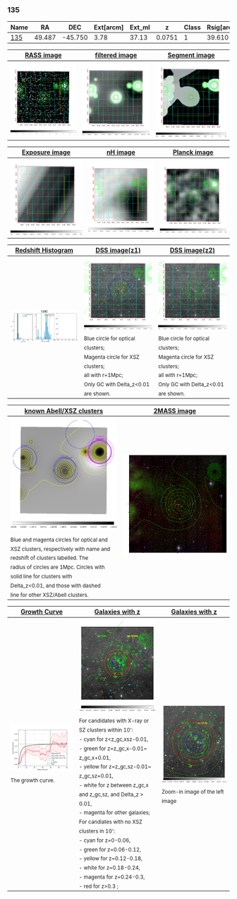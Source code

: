 <div STYLE="page-break-after: always;"></div>

### 135

|Name          |RA          |DEC      | Ext[arcm] | Ext_ml | z    | Class| Rsig[arcmin] | CRsig[c/s] | CR500[c/s] | R500[Mpc] |L500[erg/s]|F500[erg/s/cm^2]| M500[Msun]|Tx[keV]|beta|GC(XSZ,Delta_z<0.01)| GC(OPT,Delta_z<0.01)|GC|alias|
|--------------|------------|------------|---|---|-----------|--------|------|------|----|----|----|----|----|----|----|----|----|----|---|
|[135](script/135.md)     | 49.487       | -45.750       | 3.78    | 37.13   | 0.0751 | 1   | 39.610 |0.166 |0.147 |0.747 |3.783e+43 |2.737e-12 |1.272e+14 |2.543 |0.459 |-, |Wen, |-, |t182|

|[RASS image](../image/135/135_img.pdf)|[filtered image](../image/135/135_fil.pdf)|[Segment image](../image/135/135_seg.pdf)|
|-------------------|--------------------|-------------------|
| <img src="../image/135/135_img.png" width="300">  | <img src="../image/135/135_fil.png" width="300">   | <img src="../image/135/135_seg.png" width="300">  |

|[Exposure image](../image/135/135_mex.pdf)| [nH image](../image/135/135_nh.pdf)| [Planck image](../image/135/135_p.pdf)|
|-------------------|--------------------|-------------------|
|<img src="../image/135/135_mex.png" width="300">   | <img src="../image/135/135_nh.png" width="300">    | <img src="../image/135/135_p.png" width="300"> |

|[Redshift Histogram](../image/135/135_zg.pdf) | [DSS image(z1)](../image/135/135_dss_z1.pdf)      |  [DSS image(z2)](../image/135/135_dss_z2.pdf)    |
|-------------------|--------------------|-------------------|
|<img src="../image/135/135_zg.png" width="300"> |<img src="../image/135/135_dss_z1.png" width="300"> <sub><br>Blue circle for optical clusters; <br>Magenta circle for XSZ clusters; <br>all with r=1Mpc; <br>Only GC with Delta_z<0.01 are shown. </sub>| <img src="../image/135/135_dss_z2.png" width="300"><sub><br>Blue circle for optical clusters; <br>Magenta circle for XSZ clusters; <br>all with r=1Mpc; <br>Only GC with Delta_z<0.01 are shown. </sub> |

|[known Abell/XSZ clusters](../image/135/135_m.pdf) | [2MASS image](../image/135/135_2mass.pdf)      |
|-------------------|-------------------|
|<img src=../image/135/135_m.png width="300"> <sub><br>Blue and magenta circles for optical and <br>XSZ clusters, respectively with name and <br>redshift of clusters labelled. The <br>radius of circles are 1Mpc. Circles with <br>solid line for clusters with <br>Delta_z<0.01, and those with dashed <br>line for other XSZ/Abell clusters.        </sub>|<img src="../image/135/135_2mass.png" width="300">  |

|[Growth Curve](../image/135/135_gca_all.png) |[Galaxies with z](../image/135/135_opt_ned.pdf) |[Galaxies with z](../image/135/135_opt_ned_zoom.pdf) |
|-------------------|-------------------|-------------------|
| <img src="../image/135/135_gca_all.png" width="300"> <sub><br>The growth curve.</sub>| <img src=../image/135/135_opt_ned.png width="300"> <br><sub> For candidates with X-ray or SZ clusters within 10': <br> - cyan for z<z_gc,xsz-0.01, <br> - green for z=z_gc,x-0.01~ z_gc,x+0.01, <br> - yellow for z=z_gc,sz-0.01~ z_gc,sz+0.01, <br> - white for z between z_gc,x and z_gc,sz, and Delta_z > 0.01, <br> - magenta for other galaxies; <br>For candiates with no XSZ clusters in 10': <br> - cyan for z=0-0.06, <br> - green for z=0.06-0.12, <br> - yellow for z=0.12-0.18, <br> - white for z=0.18-0.24, <br> - magenta for z=0.24-0.3, <br> - red for z>0.3 ;  </sub>|<img src=../image/135/135_opt_ned_zoom.png width="300">  <br><sub> Zoom-in image of the left image</sub>|





